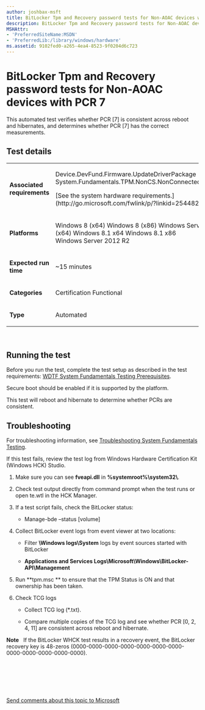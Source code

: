 ```yaml
---
author: joshbax-msft
title: BitLocker Tpm and Recovery password tests for Non-AOAC devices with PCR 7
description: BitLocker Tpm and Recovery password tests for Non-AOAC devices with PCR 7
MSHAttr:
- 'PreferredSiteName:MSDN'
- 'PreferredLib:/library/windows/hardware'
ms.assetid: 9102fed0-a265-4ea4-8523-9f0204d6c723
---
```


# BitLocker Tpm and Recovery password tests for Non-AOAC devices with PCR 7


This automated test verifies whether PCR \[7\] is consistent across reboot and hibernates, and determines whether PCR \[7\] has the correct measurements.

## Test details


<table>
<colgroup>
<col width="50%" />
<col width="50%" />
</colgroup>
<tbody>
<tr class="odd">
<td><p><strong>Associated requirements</strong></p></td>
<td><p>Device.DevFund.Firmware.UpdateDriverPackage System.Fundamentals.TPM.NonCS.NonConnectedStandby</p>
<p>[See the system hardware requirements.](http://go.microsoft.com/fwlink/p/?linkid=254482)</p></td>
</tr>
<tr class="even">
<td><p><strong>Platforms</strong></p></td>
<td><p>Windows 8 (x64) Windows 8 (x86) Windows Server 2012 (x64) Windows 8.1 x64 Windows 8.1 x86 Windows Server 2012 R2</p></td>
</tr>
<tr class="odd">
<td><p><strong>Expected run time</strong></p></td>
<td><p>~15 minutes</p></td>
</tr>
<tr class="even">
<td><p><strong>Categories</strong></p></td>
<td><p>Certification Functional</p></td>
</tr>
<tr class="odd">
<td><p><strong>Type</strong></p></td>
<td><p>Automated</p></td>
</tr>
</tbody>
</table>

 

## Running the test


Before you run the test, complete the test setup as described in the test requirements: [WDTF System Fundamentals Testing Prerequisites](wdtf-system-fundamentals-testing-prerequisites.md).

Secure boot should be enabled if it is supported by the platform.

This test will reboot and hibernate to determine whether PCRs are consistent.

## Troubleshooting


For troubleshooting information, see [Troubleshooting System Fundamentals Testing](troubleshooting-system-fundamentals-testing.md).

If this test fails, review the test log from Windows Hardware Certification Kit (Windows HCK) Studio.

1.  Make sure you can see **fveapi.dll** in **%systemroot%\\system32\\**.

2.  Check test output directly from command prompt when the test runs or open te.wtl in the HCK Manager.

3.  If a test script fails, check the BitLocker status:

    -   Manage-bde –status \[volume\]

4.  Collect BitLocker event logs from event viewer at two locations:

    -   Filter **\\Windows logs\\System** logs by event sources started with BitLocker

    -   **Applications and Services Logs\\Microsoft\\Windows\\BitLocker-API\\Management**

5.  Run **tpm.msc ** to ensure that the TPM Status is ON and that ownership has been taken.

6.  Check TCG logs

    -   Collect TCG log (\*.txt).

    -   Compare multiple copies of the TCG log and see whether PCR \[0, 2, 4, 11\] are consistent across reboot and hibernate.

**Note**  
If the BitLocker WHCK test results in a recovery event, the BitLocker recovery key is 48-zeros (0000-0000-0000-0000-0000-0000-0000-0000-0000-0000-0000-0000).

 

 

 

[Send comments about this topic to Microsoft](mailto:wsddocfb@microsoft.com?subject=Documentation%20feedback%20%5Bp_hck\p_hck%5D:%20BitLocker%20Tpm%20and%20Recovery%20password%20tests%20for%20Non-AOAC%20devices%20with%20PCR%207%20%20RELEASE:%20%284/27/2016%29&body=%0A%0APRIVACY%20STATEMENT%0A%0AWe%20use%20your%20feedback%20to%20improve%20the%20documentation.%20We%20don't%20use%20your%20email%20address%20for%20any%20other%20purpose,%20and%20we'll%20remove%20your%20email%20address%20from%20our%20system%20after%20the%20issue%20that%20you're%20reporting%20is%20fixed.%20While%20we're%20working%20to%20fix%20this%20issue,%20we%20might%20send%20you%20an%20email%20message%20to%20ask%20for%20more%20info.%20Later,%20we%20might%20also%20send%20you%20an%20email%20message%20to%20let%20you%20know%20that%20we've%20addressed%20your%20feedback.%0A%0AFor%20more%20info%20about%20Microsoft's%20privacy%20policy,%20see%20http://privacy.microsoft.com/default.aspx. "Send comments about this topic to Microsoft")




